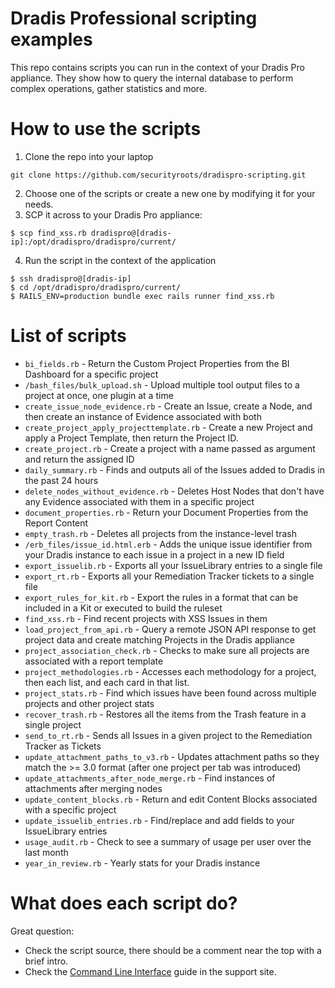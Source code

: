 # Dradis Professional scripting examples

This repo contains scripts you can run in the context of your Dradis Pro appliance. They show how to query the internal database to perform complex operations, gather statistics and more.


# How to use the scripts

1. Clone the repo into your laptop

```
git clone https://github.com/securityroots/dradispro-scripting.git
```

2. Choose one of the scripts or create a new one by modifying it for your needs.
3. SCP it across to your Dradis Pro appliance:

```
$ scp find_xss.rb dradispro@[dradis-ip]:/opt/dradispro/dradispro/current/
```

4. Run the script in the context of the application

```
$ ssh dradispro@[dradis-ip]
$ cd /opt/dradispro/dradispro/current/
$ RAILS_ENV=production bundle exec rails runner find_xss.rb
```

# List of scripts

* `bi_fields.rb` - Return the Custom Project Properties from the BI Dashboard for a specific project
* `/bash_files/bulk_upload.sh` - Upload multiple tool output files to a project at once, one plugin at a time
* `create_issue_node_evidence.rb` - Create an Issue, create a Node, and then create an instance of Evidence associated with both
* `create_project_apply_projecttemplate.rb` - Create a new Project and apply a Project Template, then return the Project ID.
* `create_project.rb` - Create a project with a name passed as argument and return the assigned ID
* `daily_summary.rb` - Finds and outputs all of the Issues added to Dradis in the past 24 hours
* `delete_nodes_without_evidence.rb` - Deletes Host Nodes that don't have any Evidence associated with them in a specific project
* `document_properties.rb` - Return your Document Properties from the Report Content
* `empty_trash.rb` - Deletes all projects from the instance-level trash
* `/erb_files/issue_id.html.erb` - Adds the unique issue identifier from your Dradis instance to each issue in a project in a new ID field
* `export_issuelib.rb` - Exports all your IssueLibrary entries to a single file
* `export_rt.rb` - Exports all your Remediation Tracker tickets to a single file
* `export_rules_for_kit.rb` - Export the rules in a format that can be included in a Kit or executed to build the ruleset
* `find_xss.rb` - Find recent projects with XSS Issues in them
* `load_project_from_api.rb` - Query a remote JSON API response to get project data and create matching Projects in the Dradis appliance
* `project_association_check.rb` - Checks to make sure all projects are associated with a report template
* `project_methodologies.rb` - Accesses each methodology for a project, then each list, and each card in that list. 
* `project_stats.rb` - Find which issues have been found across multiple projects and other project stats
* `recover_trash.rb` - Restores all the items from the Trash feature in a single project
* `send_to_rt.rb` - Sends all Issues in a given project to the Remediation Tracker as Tickets
* `update_attachment_paths_to_v3.rb` - Updates attachment paths so they match the >= 3.0 format (after one project per tab was introduced)
* `update_attachments_after_node_merge.rb` - Find instances of attachments after merging nodes
* `update_content_blocks.rb` - Return and edit Content Blocks associated with a specific project
* `update_issuelib_entries.rb` - Find/replace and add fields to your IssueLibrary entries
* `usage_audit.rb` - Check to see a summary of usage per user over the last month
* `year_in_review.rb` - Yearly stats for your Dradis instance

# What does each script do?

Great question:

* Check the script source, there should be a comment near the top with a brief intro.
* Check the [Command Line Interface](http://securityroots.com/dradispro/support/guides/command_line/) guide in the support site.

